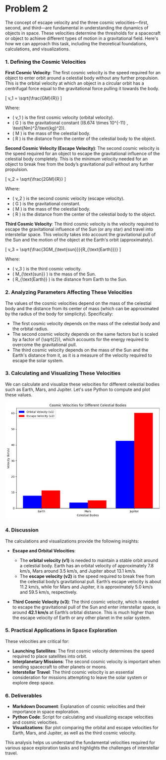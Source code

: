 # Problem 2
The concept of escape velocity and the three cosmic velocities—first, second, and third—are fundamental in understanding the dynamics of objects in space. These velocities determine the thresholds for a spacecraft or object to achieve different types of motion in a gravitational field. Here's how we can approach this task, including the theoretical foundations, calculations, and visualizations.

### 1. Defining the Cosmic Velocities

**First Cosmic Velocity**: The first cosmic velocity is the speed required for an object to enter orbit around a celestial body without any further propulsion. This is the orbital velocity at which an object in a circular orbit has a centrifugal force equal to the gravitational force pulling it towards the body.

\[
v_1 = \sqrt{\frac{GM}{R}}
\]

Where:
- \( v_1 \) is the first cosmic velocity (orbital velocity).
- \( G \) is the gravitational constant (\(6.674 \times 10^{-11} \, \text{Nm}^2/\text{kg}^2\)).
- \( M \) is the mass of the celestial body.
- \( R \) is the distance from the center of the celestial body to the object.

**Second Cosmic Velocity (Escape Velocity)**: The second cosmic velocity is the speed required for an object to escape the gravitational influence of the celestial body completely. This is the minimum velocity needed for an object to break free from the body’s gravitational pull without any further propulsion.

\[
v_2 = \sqrt{\frac{2GM}{R}}
\]

Where:
- \( v_2 \) is the second cosmic velocity (escape velocity).
- \( G \) is the gravitational constant.
- \( M \) is the mass of the celestial body.
- \( R \) is the distance from the center of the celestial body to the object.

**Third Cosmic Velocity**: The third cosmic velocity is the velocity required to escape the gravitational influence of the Sun (or any star) and travel into interstellar space. This velocity takes into account the gravitational pull of the Sun and the motion of the object at the Earth's orbit (approximately).

\[
v_3 = \sqrt{\frac{3GM_{\text{sun}}}{R_{\text{Earth}}}} 
\]

Where:
- \( v_3 \) is the third cosmic velocity.
- \( M_{\text{sun}} \) is the mass of the Sun.
- \( R_{\text{Earth}} \) is the distance from Earth to the Sun.

### 2. Analyzing Parameters Affecting These Velocities

The values of the cosmic velocities depend on the mass of the celestial body and the distance from its center of mass (which can be approximated by the radius of the body for simplicity). Specifically:
- The first cosmic velocity depends on the mass of the celestial body and the orbital radius.
- The second cosmic velocity depends on the same factors but is scaled by a factor of \(\sqrt{2}\), which accounts for the energy required to overcome the gravitational pull.
- The third cosmic velocity depends on the mass of the Sun and the Earth's distance from it, as it is a measure of the velocity required to escape the solar system.

### 3. Calculating and Visualizing These Velocities

We can calculate and visualize these velocities for different celestial bodies such as Earth, Mars, and Jupiter. Let's use Python to compute and plot these values.

![alt text](image-1.png)

### 4. Discussion

The calculations and visualizations provide the following insights:

- **Escape and Orbital Velocities**: 
  - The **orbital velocity (v1)** is needed to maintain a stable orbit around a celestial body. Earth has an orbital velocity of approximately 7.8 km/s, Mars around 3.5 km/s, and Jupiter about 13.1 km/s.
  - The **escape velocity (v2)** is the speed required to break free from the celestial body’s gravitational pull. Earth’s escape velocity is about 11.2 km/s, while for Mars and Jupiter, it is approximately 5.0 km/s and 59.5 km/s, respectively.

- **Third Cosmic Velocity (v3)**: The third cosmic velocity, which is needed to escape the gravitational pull of the Sun and enter interstellar space, is around **42.1 km/s** at Earth’s orbital distance. This is much higher than the escape velocity of Earth or any other planet in the solar system.

### 5. Practical Applications in Space Exploration

These velocities are critical for:
- **Launching Satellites**: The first cosmic velocity determines the speed required to place satellites into orbit.
- **Interplanetary Missions**: The second cosmic velocity is important when sending spacecraft to other planets or moons.
- **Interstellar Travel**: The third cosmic velocity is an essential consideration for missions attempting to leave the solar system or explore deep space.

### 6. Deliverables

- **Markdown Document**: Explanation of cosmic velocities and their importance in space exploration.
- **Python Code**: Script for calculating and visualizing escape velocities and cosmic velocities.
- **Visualizations**: Bar plot comparing the orbital and escape velocities for Earth, Mars, and Jupiter, as well as the third cosmic velocity.

This analysis helps us understand the fundamental velocities required for various space exploration tasks and highlights the challenges of interstellar travel.